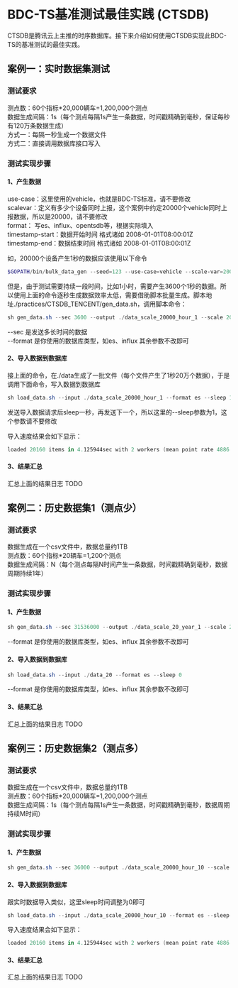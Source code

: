 # BDC-TS基准测试最佳实践 (CTSDB)
CTSDB是腾讯云上主推的时序数据库。接下来介绍如何使用CTSDB实现此BDC-TS的基准测试的最佳实践。

## 案例一：实时数据集测试

### 测试要求
测点数：60个指标*20,000辆车=1,200,000个测点  
数据生成间隔：1s（每个测点每隔1s产生一条数据，时间戳精确到毫秒，保证每秒有120万条数据生成）   
方式一：每隔一秒生成一个数据文件  
方式二：直接调用数据库接口写入 

### 测试实现步骤
#### 1、产生数据
use-case：这里使用的vehicle，也就是BDC-TS标准，请不要修改  
scalevar：定义有多少个设备同时上报，这个案例中约定20000个vehicle同时上报数据，所以是20000，请不要修改  
format： 写es、influx、opentsdb等，根据实际填入  
timestamp-start：数据开始时间 格式诸如 2008-01-01T08:00:01Z  
timestamp-end：数据结束时间 格式诸如 2008-01-01T08:00:01Z  
  
如，20000个设备产生1秒的数据应该使用以下命令  
```powershell
$GOPATH/bin/bulk_data_gen --seed=123 --use-case=vehicle --scale-var=20000 --format=es-bulk --timestamp-start=2008-01-01T08:00:00Z --timestamp-end=2008-01-01T08:00:01Z | gzip > es_bulk_records_usecase_vehicle__scalevar_20000_seed_123.gz
```  
  
但是，由于测试需要持续一段时间，比如1小时，需要产生3600个1秒的数据。所以使用上面的命令逐秒生成数据效率太低，需要借助脚本批量生成。脚本地址./practices/CTSDB_TENCENT/gen_data.sh，调用脚本命令：
```powershell
sh gen_data.sh --sec 3600 --output ./data_scale_20000_hour_1 --scale 20000 --interval 1 --format es --start-time 1546272001
```
--sec 是发送多长时间的数据  
--format 是你使用的数据库类型，如es、influx
其余参数不改即可

#### 2、导入数据到数据库
接上面的命令，在./data生成了一批文件（每个文件产生了1秒20万个数据），于是调用下面命令，写入数据到数据库
```powershell
sh load_data.sh --input ./data_scale_20000_hour_1 --format es --sleep 1 --start-time 1514736001
```
发送导入数据请求后sleep一秒，再发送下一个，所以这里的--sleep参数为1，这个参数请不要修改  

导入速度结果会如下显示：
```powershell
loaded 20160 items in 4.125944sec with 2 workers (mean point rate 4886.153966 items/sec, mean value rate 298055.391939/s, 9.34MB/sec from stdin)
```

#### 3、结果汇总
汇总上面的结果日志 TODO

  
  
## 案例二：历史数据集1（测点少）
### 测试要求
数据生成在一个csv文件中，数据总量约1TB  
测点数：60个指标*20辆车=1,200个测点  
数据生成间隔：N（每个测点每隔N时间产生一条数据，时间戳精确到毫秒，数据周期持续1年）
### 测试实现步骤
#### 1、产生数据
```powershell
sh gen_data.sh --sec 31536000 --output ./data_scale_20_year_1 --scale 20 --interval 86400 --format es --start-time 1546358401
``` 
--format 是你使用的数据库类型，如es、influx
其余参数不改即可
#### 2、导入数据到数据库
```powershell
sh load_data.sh --input ./data_20 --format es --sleep 0
```
--format 是你使用的数据库类型，如es、influx
其余参数不改即可
#### 3、结果汇总
汇总上面的结果日志 TODO
  
  
## 案例三：历史数据集2（测点多）
### 测试要求
数据生成在一个csv文件中，数据总量约1TB  
测点数：60个指标*20,000辆车=1,200,000个测点  
数据生成间隔：1s（每个测点每隔1s产生一条数据，时间戳精确到毫秒，数据周期持续M时间）
### 测试实现步骤
#### 1、产生数据
```powershell
sh gen_data.sh --sec 36000 --output ./data_scale_20000_hour_10 --scale 20000 --interval 1 --format es
```
#### 2、导入数据到数据库
跟实时数据导入类似，这里sleep时间调整为0即可
```powershell
sh load_data.sh --input ./data_scale_20000_hour_10 --format es --sleep 0
```
导入速度结果会如下显示：
```powershell
loaded 20160 items in 4.125944sec with 2 workers (mean point rate 4886.153966 items/sec, mean value rate 298055.391939/s, 9.34MB/sec from stdin)
```
#### 3、结果汇总
汇总上面的结果日志 TODO
